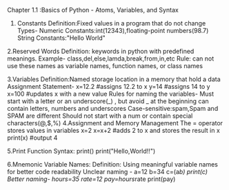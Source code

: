 Chapter 1.1 :Basics of Python - Atoms, Variables, and Syntax

1. Constants
  Definition:Fixed values in a program that do not change
  Types- 
  Numeric Constants:int(12343),floating-point numbers(98.7)
  String Constants:"Hello World"

2.Reserved Words
  Definition: keywords in python with predefined meanings.
  Example- class,del,else,lamda,break,from,in,etc
  Rule: can not use these names as variable names, function names, or class names 

3.Variables 
  Definition:Named storage location in a memory that hold a data
  Assignment Statement-
  x=12.2   #assigns 12.2 to x 
  y=14     #assigns 14 to y
  x=100    #updates x with a new value
  Rules for naming the variables-
      Must start with a letter or an underscore(_) , but avoid _ at the beginning
      can contain letters, numbers and underscores
      Case-sensitive:spam,Spam and SPAM are different
      Should not start with a num or contain special characters(@,$,%)
4.Assignment and Memory Management
  The = operator stores values in variables
  x=2
  x=x+2    #adds 2 to x and stores the result in x 
  print(x) #output 4

5.Print Function
  Syntax: print()
  print("Hello,World!!")

6.Mnemonic Variable Names:
  Definition: Using meaningful variable names for better code readability
  Unclear naming -
      a=12
      b=34
      c=(a*b)
      print(c)
  Better naming-
      hours=35
      rate=12
      pay=hours*rate
      print(pay)




